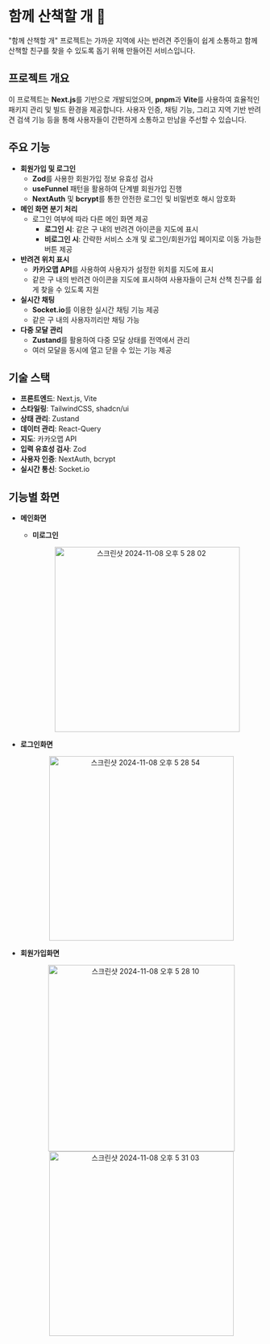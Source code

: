 # 함께 산책할 개 🐾

"함께 산책할 개" 프로젝트는 가까운 지역에 사는 반려견 주인들이 쉽게 소통하고 함께 산책할 친구를 찾을 수 있도록 돕기 위해 만들어진 서비스입니다.

## 프로젝트 개요

이 프로젝트는 **Next.js**를 기반으로 개발되었으며, **pnpm**과 **Vite**를 사용하여 효율적인 패키지 관리 및 빌드 환경을 제공합니다. 사용자 인증, 채팅 기능, 그리고 지역 기반 반려견 검색 기능 등을 통해 사용자들이 간편하게 소통하고 만남을 주선할 수 있습니다.

## 주요 기능

- **회원가입 및 로그인**
  - **Zod**를 사용한 회원가입 정보 유효성 검사
  - **useFunnel** 패턴을 활용하여 단계별 회원가입 진행
  - **NextAuth** 및 **bcrypt**를 통한 안전한 로그인 및 비밀번호 해시 암호화
- **메인 화면 분기 처리**
  - 로그인 여부에 따라 다른 메인 화면 제공
    - **로그인 시**: 같은 구 내의 반려견 아이콘을 지도에 표시
    - **비로그인 시**: 간략한 서비스 소개 및 로그인/회원가입 페이지로 이동 가능한 버튼 제공
- **반려견 위치 표시**
  - **카카오맵 API**를 사용하여 사용자가 설정한 위치를 지도에 표시
  - 같은 구 내의 반려견 아이콘을 지도에 표시하여 사용자들이 근처 산책 친구를 쉽게 찾을 수 있도록 지원
- **실시간 채팅**
  - **Socket.io**를 이용한 실시간 채팅 기능 제공
  - 같은 구 내의 사용자끼리만 채팅 가능
- **다중 모달 관리**
  - **Zustand**를 활용하여 다중 모달 상태를 전역에서 관리
  - 여러 모달을 동시에 열고 닫을 수 있는 기능 제공

## 기술 스택

- **프론트엔드**: Next.js, Vite
- **스타일링**: TailwindCSS, shadcn/ui
- **상태 관리**: Zustand
- **데이터 관리**: React-Query
- **지도**: 카카오맵 API
- **입력 유효성 검사**: Zod
- **사용자 인증**: NextAuth, bcrypt
- **실시간 통신**: Socket.io

## 기능별 화면

- **메인화면**
  - **미로그인**
    <p align="center">
      <img width="367" alt="스크린샷 2024-11-08 오후 5 28 02" src="https://github.com/user-attachments/assets/48e43220-8a8f-4207-8b72-4599ad4e53c9">
    </p>
- **로그인화면**
    <p align="center">
      <img width="366" alt="스크린샷 2024-11-08 오후 5 28 54" src="https://github.com/user-attachments/assets/27715eeb-ff91-4c55-9ee8-29664d00bb66">
    </p>

- **회원가입화면**
  <p align="center">
    <img width="370" alt="스크린샷 2024-11-08 오후 5 28 10" src="https://github.com/user-attachments/assets/961fe10c-7e6e-4368-b8ba-58a426c99b23">
    <img width="366" alt="스크린샷 2024-11-08 오후 5 31 03" src="https://github.com/user-attachments/assets/ab612fea-bc16-4df0-80c9-b9fa32d45154">
  </p>

